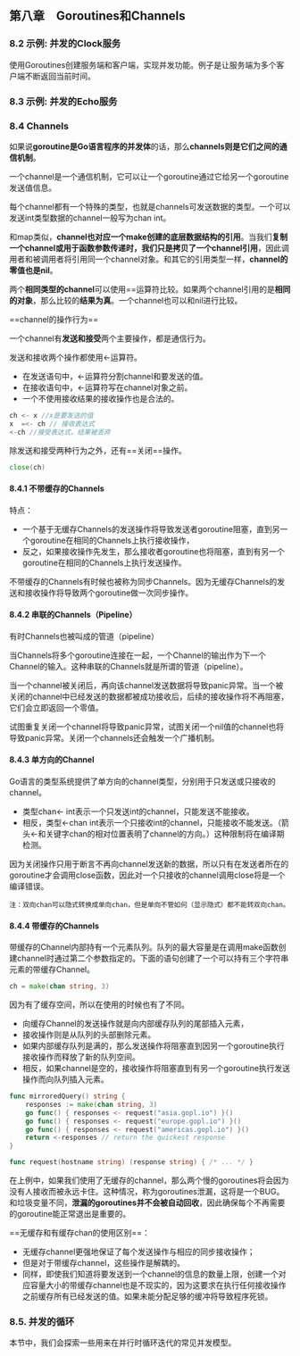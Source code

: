 ﻿## 第八章　Goroutines和Channels
### 8.2 示例: 并发的Clock服务
使用Goroutines创建服务端和客户端，实现并发功能。例子是让服务端为多个客户端不断返回当前时间。

### 8.3 示例: 并发的Echo服务

### 8.4 Channels
如果说**goroutine是Go语言程序的并发体**的话，那么**channels则是它们之间的通信机制**。

一个channel是一个通信机制，它可以让一个goroutine通过它给另一个goroutine发送值信息。

每个channel都有一个特殊的类型，也就是channels可发送数据的类型。一个可以发送int类型数据的channel一般写为chan int。

和map类似，**channel也对应一个make创建的底层数据结构的引用**。当我们**复制一个channel或用于函数参数传递时，我们只是拷贝了一个channel引用**，因此调用者和被调用者将引用同一个channel对象。和其它的引用类型一样，**channel的零值也是nil**。

两个**相同类型的channel**可以使用==运算符比较。如果两个channel引用的是**相同的对象**，那么比较的**结果为真**。一个channel也可以和nil进行比较。

==channel的操作行为==

一个channel有**发送和接受**两个主要操作，都是通信行为。

 发送和接收两个操作都使用<-运算符。
- 在发送语句中，<-运算符分割channel和要发送的值。
- 在接收语句中，<-运算符写在channel对象之前。
- 一个不使用接收结果的接收操作也是合法的。
```go
ch <- x //x是要发送的值
x  =<- ch // 接收表达式
<-ch //接受表达式，结果被丢弃
```

除发送和接受两种行为之外，还有==关闭==操作。
```go
close(ch)
```

#### 8.4.1 不带缓存的Channels
特点：
- 一个基于无缓存Channels的发送操作将导致发送者goroutine阻塞，直到另一个goroutine在相同的Channels上执行接收操作，
- 反之，如果接收操作先发生，那么接收者goroutine也将阻塞，直到有另一个goroutine在相同的Channels上执行发送操作。

不带缓存的Channels有时候也被称为同步Channels。因为无缓存Channels的发送和接收操作将导致两个goroutine做一次同步操作。

#### 8.4.2 串联的Channels（Pipeline）
有时Channels也被叫成的管道（pipeline）

当Channels将多个goroutine连接在一起，一个Channel的输出作为下一个Channel的输入。这种串联的Channels就是所谓的管道（pipeline）。

当一个channel被关闭后，再向该channel发送数据将导致panic异常。当一个被关闭的channel中已经发送的数据都被成功接收后，后续的接收操作将不再阻塞，它们会立即返回一个零值。

试图重复关闭一个channel将导致panic异常，试图关闭一个nil值的channel也将导致panic异常。关闭一个channels还会触发一个广播机制。

#### 8.4.3 单方向的Channel
Go语言的类型系统提供了单方向的channel类型，分别用于只发送或只接收的channel。

- 类型chan<- int表示一个只发送int的channel，只能发送不能接收。
- 相反，类型<-chan int表示一个只接收int的channel，只能接收不能发送。（箭头<-和关键字chan的相对位置表明了channel的方向。）这种限制将在编译期检测。

因为关闭操作只用于断言不再向channel发送新的数据，所以只有在发送者所在的goroutine才会调用close函数，因此对一个只接收的channel调用close将是一个编译错误。

`注：双向chan可以隐式转换成单向chan，但是单向不管如何（显示隐式）都不能转双向chan。`

#### 8.4.4 带缓存的Channels
带缓存的Channel内部持有一个元素队列。队列的最大容量是在调用make函数创建channel时通过第二个参数指定的。下面的语句创建了一个可以持有三个字符串元素的带缓存Channel。

```go
ch = make(chan string, 3)
```
因为有了缓存空间，所以在使用的时候也有了不同。

- 向缓存Channel的发送操作就是向内部缓存队列的尾部插入元素，
- 接收操作则是从队列的头部删除元素。
- 如果内部缓存队列是满的，那么发送操作将阻塞直到因另一个goroutine执行接收操作而释放了新的队列空间。
- 相反，如果channel是空的，接收操作将阻塞直到有另一个goroutine执行发送操作而向队列插入元素。

```go
func mirroredQuery() string {
    responses := make(chan string, 3)
    go func() { responses <- request("asia.gopl.io") }()
    go func() { responses <- request("europe.gopl.io") }()
    go func() { responses <- request("americas.gopl.io") }()
    return <-responses // return the quickest response
}

func request(hostname string) (response string) { /* ... */ }
```
在上例中，如果我们使用了无缓存的channel，那么两个慢的goroutines将会因为没有人接收而被永远卡住。这种情况，称为goroutines泄漏，这将是一个BUG。和垃圾变量不同，**泄漏的goroutines并不会被自动回收**，因此确保每个不再需要的goroutine能正常退出是重要的。

==无缓存和有缓存chan的使用区别==：
- 无缓存channel更强地保证了每个发送操作与相应的同步接收操作；
- 但是对于带缓存channel，这些操作是解耦的。
- 同样，即使我们知道将要发送到一个channel的信息的数量上限，创建一个对应容量大小的带缓存channel也是不现实的，因为这要求在执行任何接收操作之前缓存所有已经发送的值。如果未能分配足够的缓冲将导致程序死锁。

### 8.5. 并发的循环
本节中，我们会探索一些用来在并行时循环迭代的常见并发模型。

